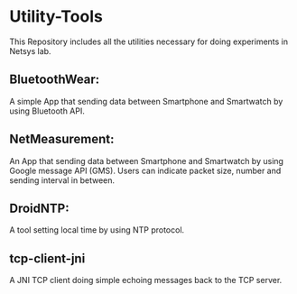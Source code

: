# Utility-Tools

This Repository includes all the utilities necessary for doing experiments in Netsys lab.

## BluetoothWear: 
A simple App that sending data between Smartphone and Smartwatch by using Bluetooth API.


## NetMeasurement:
An App that sending data between Smartphone and Smartwatch by using Google message API (GMS).
Users can indicate packet size, number and sending interval in between.


## DroidNTP:
A tool setting local time by using NTP protocol.

## tcp-client-jni
A JNI TCP client doing simple echoing messages back to the TCP server.
 


